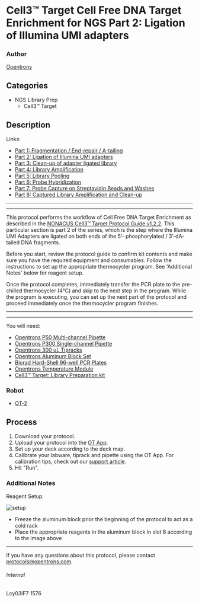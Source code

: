 # Cell3™ Target Cell Free DNA Target Enrichment for NGS Part 2: Ligation of Illumina UMI adapters

### Author
[Opentrons](http://www.opentrons.com/)

## Categories
* NGS Library Prep
    * Cell3™ Target

## Description
Links:
* [Part 1: Fragmentation / End-repair / A-tailing](./1576-part1)
* [Part 2: Ligation of Illumina UMI adapters](./1576-part2)
* [Part 3: Clean-up of adapter ligated library](./1576-part3)
* [Part 4: Library Amplification](./1576-part4)
* [Part 5: Library Pooling](./1576-part5)
* [Part 6: Probe Hybridization](./1576-part6)
* [Part 7: Probe Capture on Streptavidin Beads and Washes](./1576-part7)
* [Part 8: Captured Library Amplification and Clean-up](./1576-part8)

---
---

This protocol performs the workflow of Cell Free DNA Target Enrichment as described in the [NONACUS Cell3™ Target Protocol Guide v1.2.2](https://nonacus.com/wp-content/uploads/2019/05/Cell3Target_Protocol_v1.2.2.pdf). This particular section is part 2 of the series, which is the step where the Illumina UMI Adapters are ligated on both ends of the 5’- phosphorylated / 3’-dA-tailed DNA fragments.

Before you start, review the protocol guide to confirm kit contents and make sure you have the required equipment and consumables. Follow the instructions to set up the appropriate thermocycler program. See 'Additional Notes' below for reagent setup.

Once the protocol completes, immediately transfer the PCR plate to the pre-chilled thermocycler (4°C) and skip to the next step in the program. While the program is executing, you can set up the next part of the protocol and proceed immediately once the thermocycler program finishes.

---
---

You will need:

* [Opentrons P50 Multi-channel Pipette](https://shop.opentrons.com/collections/ot-2-pipettes/products/8-channel-electronic-pipette?variant=5984202457117)
* [Opentrons P300 Single-channel Pipette](https://shop.opentrons.com/collections/hardware-modules/products/single-channel-electronic-pipette?variant=5984549109789)
* [Opentrons 300 uL Tipracks](https://shop.opentrons.com/collections/opentrons-tips/products/opentrons-300ul-tips)
* [Opentrons Aluminum Block Set](https://shop.opentrons.com/collections/hardware-modules/products/aluminum-block-set)
* [Biorad Hard-Shell 96-well PCR Plates](https://www.bio-rad.com/en-us/sku/hsp9601-hard-shell-96-well-pcr-plates-low-profile-thin-wall-skirted-white-clear?ID=hsp9601)
* [Opentrons Temperature Module](https://shop.opentrons.com/products/tempdeck)
* [Cell3™ Target: Library Preparation kit](https://nonacus.com/cell3tm-target/)

### Robot
* [OT-2](https://opentrons.com/ot-2)

## Process
1. Download your protocol.
2. Upload your protocol into the [OT App](https://opentrons.com/ot-app).
3. Set up your deck according to the deck map.
4. Calibrate your labware, tiprack and pipette using the OT App. For calibration tips, check out our [support article](https://support.opentrons.com/ot-2/getting-started-software-setup/deck-calibration).
5. Hit "Run".

### Additional Notes
Reagent Setup:

![setup](https://opentrons-protocol-library-website.s3.amazonaws.com/custom-README-images/1576/reagent_setup_part2.png)

* Freeze the aluminum block prior the beginning of the protocol to act as a cold rack
* Place the appropriate reagents in the aluminum block in slot 8 according to the image above

---

If you have any questions about this protocol, please contact protocols@opentrons.com.

###### Internal
Lcy03lF7
1576
